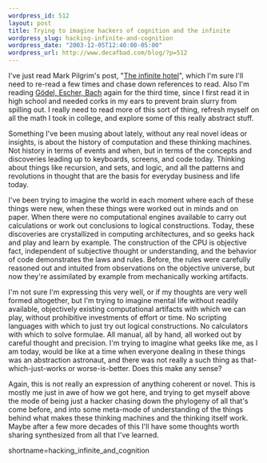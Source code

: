 ```yaml
--- 
wordpress_id: 512
layout: post
title: Trying to imagine hackers of cognition and the infinite
wordpress_slug: hacking-infinite-and-cognition
wordpress_date: "2003-12-05T12:40:00-05:00"
wordpress_url: http://www.decafbad.com/blog/?p=512
---
```

<p>
I've just read Mark Pilgrim's post, "<a href="http://diveintomark.org/archives/2003/12/04/infinite-hotel">The infinite hotel</a>", which I'm sure I'll need to re-read a few times and chase down references to read.  Also I'm reading <a href="http://www.amazon.com/exec/obidos/tg/detail/-/0465026567/qid=1070644457/0xdecafbad-20">G&#246;del, Escher, Bach</a> again for the third time, since I first read it in high school and needed corks in my ears to prevent brain slurry from spilling out.  I really need to read more of this sort of thing, refresh myself on all the math I took in college, and explore some of this really abstract stuff.
</p>
<p>
Something I've been musing about lately, without any real novel ideas or insights, is about the history of computation and these thinking machines.  Not history in terms of events and when, but in terms of the concepts and discoveries leading up to keyboards, screens, and code today.  Thinking about things like recursion, and sets, and logic, and all the patterns and revolutions in thought that are the basis for everyday business and life today.
</p>
<p>
I've been trying to imagine the world in each moment where each of these things were new, when these things were worked out in minds and on paper.  When there were no computational engines available to carry out calculations or work out conclusions to logical constructions.  
Today, these discoveries are crystallized in computing architectures, and so geeks hack and play and learn by example.  The construction of the CPU is objective fact, independent of subjective thought or understanding, and the behavior of code demonstrates the laws and rules.  Before, the rules were carefully reasoned out and intuited from observations on the objective universe, but now they're assimilated by example from mechanically working artifacts.
</p>
<p>
I'm not sure I'm expressing this very well, or if my thoughts are very well formed altogether, but I'm trying to imagine mental life without readily available, objectively existing computational artifacts with which we can play, without prohibitive investments of effort or time.  No scripting languages with which to just try out logical constructions.  No calculators with which to solve formulae.  All manual, all by hand, all worked out by careful thought and precision.  I'm trying to imagine what geeks like me, as I am today, would be like at a time when everyone dealing in these things was an abstraction astronaut, and there was not really a such thing as that-which-just-works or worse-is-better.  Does this make any sense?
</p>
<p>
Again, this is not really an expression of anything coherent or novel.  This is mostly me just in awe of how we got here, and trying to get myself above the mode of being just a hacker chasing down the phylogeny of all that's come before, and into some meta-mode of understanding of the things behind what makes these thinking machines and the thinking itself work.  Maybe after a few more decades of this I'll have some thoughts worth sharing synthesized from all that I've learned.
</p>
<!--more-->
shortname=hacking_infinite_and_cognition
